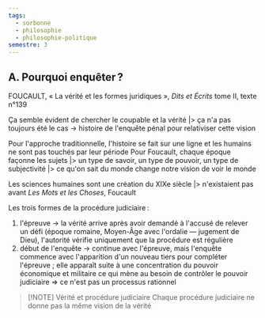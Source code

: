 ```yaml
---
tags:
  - sorbonne
  - philosophie
  - philosophie-politique
semestre: 3
---
```

## A. Pourquoi enquêter ?
FOUCAULT, « La vérité et les formes juridiques », _Dits et Écrits_ tome II, texte n°139

Ça semble évident de chercher le coupable et la vérité
|> ça n'a pas toujours été le cas
-> histoire de l'enquête pénal pour relativiser cette vision

Pour l'approche traditionnelle, l'histoire se fait sur une ligne et les humains ne sont pas touchés par leur période
Pour Foucault, chaque époque façonne les sujets
|> un type de savoir, un type de pouvoir, un type de subjectivité
|> ce qu'on sait du monde change notre vision de voir le monde

Les sciences humaines sont une création du XIXe siècle
|> n'existaient pas avant
_Les Mots et les Choses_, Foucault

Les trois formes de la procédure judiciaire :
1. l'épreuve -> la vérité arrive après avoir demandé à l'accusé de relever un défi (époque romaine, Moyen-Âge avec l'ordalie — jugement de Dieu), l'autorité vérifie uniquement que la procédure est régulière
2. début de l'enquête -> continue avec l'épreuve, mais l'enquête commence avec l'apparition d'un nouveau tiers pour compléter l'épreuve ; elle apparaît suite à une concentration du pouvoir économique et militaire ce qui mène au besoin de contrôler le pouvoir judiciaire => ce n'est pas un processus rationnel

> [!NOTE] Vérité et procédure judiciaire
> Chaque procédure judiciaire ne donne pas la même vision de la vérité
